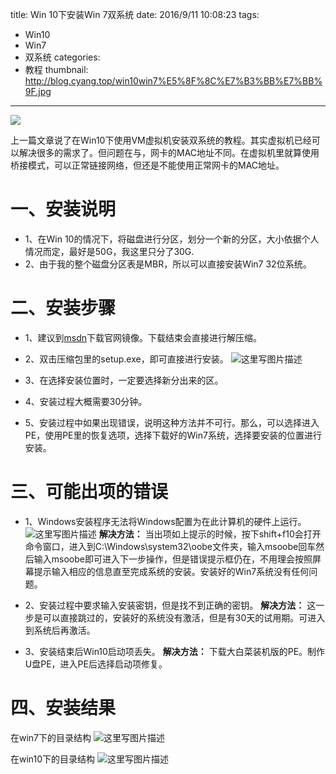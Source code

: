 title: Win 10下安装Win 7双系统
date: 2016/9/11 10:08:23
tags:
- Win10
- Win7
- 双系统
categories:
- 教程
thumbnail: http://blog.cyang.top/win10win7%E5%8F%8C%E7%B3%BB%E7%BB%9F.jpg
---

![](http://blog.cyang.top/win10win7%E5%8F%8C%E7%B3%BB%E7%BB%9F.jpg)

上一篇文章说了在Win10下使用VM虚拟机安装双系统的教程。其实虚拟机已经可以解决很多的需求了。但问题在与，网卡的MAC地址不同。在虚拟机里就算使用桥接模式，可以正常链接网络，但还是不能使用正常网卡的MAC地址。

# 一、安装说明
- 1、在Win 10的情况下，将磁盘进行分区，划分一个新的分区，大小依据个人情况而定，最好是50G，我这里只分了30G.
- 2、由于我的整个磁盘分区表是MBR，所以可以直接安装Win7 32位系统。

<!-- more -->

# 二、安装步骤
- 1、建议到[msdn](http://www.itellyou.cn/)下载官网镜像。下载结束会直接进行解压缩。

- 2、双击压缩包里的setup.exe，即可直接进行安装。
![这里写图片描述](http://blog.cyang.top/20160911195907037?imageView2/0/interlace/1/q/100|watermark/2/text/Y3lhbmcudGVjaA==/font/Y29uc29sYXM=/fontsize/720/fill/I0Q0RUVGMQ==/dissolve/69/gravity/SouthEast/dx/10/dy/10)

- 3、在选择安装位置时，一定要选择新分出来的区。

- 4、安装过程大概需要30分钟。

- 5、安装过程中如果出现错误，说明这种方法并不可行。那么，可以选择进入PE，使用PE里的恢复选项，选择下载好的Win7系统，选择要安装的位置进行安装。

# 三、可能出项的错误
- 1、Windows安装程序无法将Windows配置为在此计算机的硬件上运行。
![这里写图片描述](http://blog.cyang.top/20160911195651832?imageView2/0/interlace/1/q/100|watermark/2/text/Y3lhbmcudGVjaA==/font/Y29uc29sYXM=/fontsize/720/fill/I0Q0RUVGMQ==/dissolve/69/gravity/SouthEast/dx/10/dy/10)
**解决方法：**
当出项如上提示的时候，按下shift+f10会打开命令窗口，进入到C:\Windows\system32\oobe文件夹，输入msoobe回车然后输入msoobe即可进入下一步操作，但是错误提示框仍在，不用理会按照屏幕提示输入相应的信息直至完成系统的安装。安装好的Win7系统没有任何问题。

- 2、安装过程中要求输入安装密钥，但是找不到正确的密钥。
**解决方法：**
这一步是可以直接跳过的，安装好的系统没有激活，但是有30天的试用期。可进入到系统后再激活。

- 3、安装结束后Win10启动项丢失。
**解决方法：**
下载大白菜装机版的PE。制作U盘PE，进入PE后选择启动项修复。

# 四、安装结果
在win7下的目录结构
![这里写图片描述](http://blog.cyang.top/20160911195941643?imageView2/0/interlace/1/q/100|watermark/2/text/Y3lhbmcudGVjaA==/font/Y29uc29sYXM=/fontsize/720/fill/I0Q0RUVGMQ==/dissolve/69/gravity/SouthEast/dx/10/dy/10)

在win10下的目录结构
![这里写图片描述](http://blog.cyang.top/20160911195950538?imageView2/0/interlace/1/q/100|watermark/2/text/Y3lhbmcudGVjaA==/font/Y29uc29sYXM=/fontsize/720/fill/I0Q0RUVGMQ==/dissolve/69/gravity/SouthEast/dx/10/dy/10)
